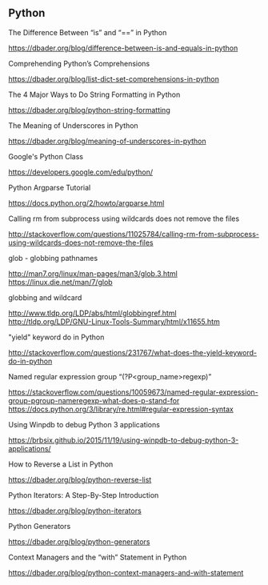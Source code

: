 Python
------
The Difference Between “is” and “==” in Python

https://dbader.org/blog/difference-between-is-and-equals-in-python

Comprehending Python’s Comprehensions

https://dbader.org/blog/list-dict-set-comprehensions-in-python

The 4 Major Ways to Do String Formatting in Python

https://dbader.org/blog/python-string-formatting

The Meaning of Underscores in Python

https://dbader.org/blog/meaning-of-underscores-in-python

Google's Python Class

https://developers.google.com/edu/python/

Python Argparse Tutorial

https://docs.python.org/2/howto/argparse.html

Calling rm from subprocess using wildcards does not remove the files

http://stackoverflow.com/questions/11025784/calling-rm-from-subprocess-using-wildcards-does-not-remove-the-files

glob - globbing pathnames

http://man7.org/linux/man-pages/man3/glob.3.html
https://linux.die.net/man/7/glob

globbing and wildcard

http://www.tldp.org/LDP/abs/html/globbingref.html
http://tldp.org/LDP/GNU-Linux-Tools-Summary/html/x11655.htm

"yield" keyword do in Python

http://stackoverflow.com/questions/231767/what-does-the-yield-keyword-do-in-python

Named regular expression group “(?P<group_name>regexp)”

https://stackoverflow.com/questions/10059673/named-regular-expression-group-pgroup-nameregexp-what-does-p-stand-for
https://docs.python.org/3/library/re.html#regular-expression-syntax

Using Winpdb to debug Python 3 applications

https://brbsix.github.io/2015/11/19/using-winpdb-to-debug-python-3-applications/

How to Reverse a List in Python

https://dbader.org/blog/python-reverse-list

Python Iterators: A Step-By-Step Introduction

https://dbader.org/blog/python-iterators

Python Generators

https://dbader.org/blog/python-generators

Context Managers and the “with” Statement in Python

https://dbader.org/blog/python-context-managers-and-with-statement
